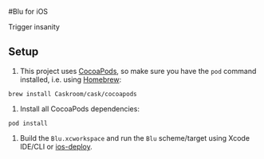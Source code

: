 #Blu for iOS

Trigger insanity

## Setup

1. This project uses [CocoaPods](http://cocoapods.org), so make sure you have the `pod` command installed, i.e. using [Homebrew](http://brew.sh):

 ```
 brew install Caskroom/cask/cocoapods
 ```

1. Install all CocoaPods dependencies:

 ```
 pod install
 ```
1. Build the `Blu.xcworkspace` and run the `Blu` scheme/target using Xcode IDE/CLI or [ios-deploy](https://www.npmjs.com/package/ios-deploy).
